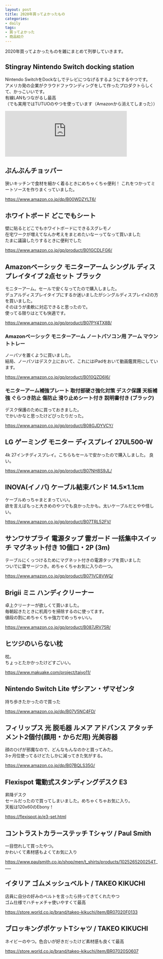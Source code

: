 ```yaml
---
layout: post
title: 2020年買ってよかったもの
categories:
- daily
tags:
- 買ってよかった
- 商品紹介
---
```


2020年買ってよかったものを雑にまとめて列挙していきます。

## Stingray Nintendo Switch docking station
Nintendo SwitchをDockなしでテレビにつなげるするようにするやつです。  
アメリカ発の企業がクラウドファウンディングをして作ったプロダクトらしくて、かっこいいです。  
有線LANもつながるし最高  
（でも実用ではTUTUOのやつを使っています（Amazonから消えてしまった））

<iframe src="https://hatenablog-parts.com/embed?https://www.amazon.co.jp/gp/product/B07YSCQQX6/" width="400px" frameborder="0" scrolling="no"></iframe>

## ぶんぶんチョッパー
狭いキッチンで食材を細かく着るときにめちゃくちゃ便利！
これをつかってミートソースを作りまくっていました。

https://www.amazon.co.jp/dp/B00WDZYLT6/

## ホワイトボード どこでもシート
壁に貼るとどこでもホワイトボードにできるスグレモノ  
在宅ワークが増えてなんか考えをまとめたいなーってなって買いました  
たまに議論したりするときに便利でした  

https://www.amazon.co.jp/gp/product/B01GCDLFG6/

## Amazonベーシック モニターアーム シングル ディスプレイタイプ 2点セット ブラック
モニターアーム。セールで安くなってたので購入しました。  
デュアルディスプレイタイプにするか迷いましたがシングルディスプレイx2の方を買いました。  
そのほうが柔軟に対応できると思ったので。  
使ってる限りはとても快適です。

https://www.amazon.co.jp/gp/product/B07PY4TX8B/

### Amazonベーシック モニターアーム ノートパソコン用 アーム マウントトレー
ノーパソを置くように買いました。  
結局、ノーパソはデスク上において、これにはiPadをおいて動画鑑賞用にしています。

https://www.amazon.co.jp/gp/product/B010QZD6I6/

### モニターアーム補強プレート 取付部硬さ強化対策 デスク保護 天板補強 ぐらつき防止 傷防止 滑り止めシート付き 説明書付き (ブラック)
デスク保護のために買っておきました。  
でかいかなと思ったけどぴったりだった。

https://www.amazon.co.jp/gp/product/B08GJDYVCY/

## LG ゲーミング モニター ディスプレイ 27UL500-W
4k 27インチディスプレイ。こちらもセールで安かったので購入しました。
良い。

https://www.amazon.co.jp/gp/product/B07NH8S9JL/

## INOVA(イノバ) ケーブル結束バンド 14.5×1.1cm
ケーブルめっちゃまとまっていい。  
欲を言えばもっと大きめのやつでも良かったかも。太いケーブルだとやや怪しい。

https://www.amazon.co.jp/gp/product/B07TRL52FV/

## サンワサプライ 電源タップ 雷ガード 一括集中スイッチ マグネット付き 10個口・2P (3m)
テーブルにくっつけるためにマグネット付きの電源タップを買いました  
ついでに雷サージつき。めちゃくちゃお気に入りの一つ。

https://www.amazon.co.jp/gp/product/B071VC8VWQ/

## Brigii ミニ ハンディクリーナー
卓上クリーナーが欲しくて買いました。  
毎朝起きたときに机周りを掃除するのに使ってます。  
値段の割にめちゃくちゃ強力でめっちゃいい。

https://www.amazon.co.jp/gp/product/B087JRV75R/

## ヒツジのいらない枕
枕。  
ちょっとたかかったけどすごいい。

https://www.makuake.com/project/taiyo11/

## Nintendo Switch Lite ザシアン・ザマゼンタ
持ち歩きたかったので買った

https://www.amazon.co.jp/dp/B07V5NC4FD/

## フィリップス 光 脱毛器 ルメア アドバンス アタッチメント2個付(顔用・からだ用) 光美容器
顔のひげが邪魔なので、どんなもんなのかと買ってみた。  
3ヶ月位使ってるけどたしかに減ってきた気がする。

https://www.amazon.co.jp/dp/B07BQLS35G/

## Flexispot 電動式スタンディングデスク E3
昇降デスク  
セールだったので買ってしまいました。めちゃくちゃお気に入り。  
天板は120x60のEbony！

https://flexispot.jp/e3-set.html

## コントラストカラーステッチ Tシャツ / Paul Smith
一目惚れして買ったやつ。  
かわいくて素材感もよくてお気に入り

https://www.paulsmith.co.jp/shop/men/t_shirts/products/1025265200254T____

## イタリア ゴムメッシュベルト / TAKEO KIKUCHI
店員に自分の好みのベルトを言ったら持ってきてくれたやつ  
ゴム仕様でハチャメチャ使いやすくて最高

https://store.world.co.jp/brand/takeo-kikuchi/item/BR07020F0133

## ブロッキングポケットTシャツ / TAKEO KIKUCHI
ネイビーのやつ。色合いが好きだったけど素材感も良くて最高  

https://store.world.co.jp/brand/takeo-kikuchi/item/BR07020S0607
